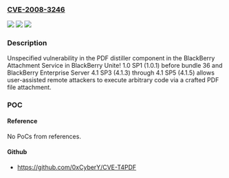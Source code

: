 ### [CVE-2008-3246](https://cve.mitre.org/cgi-bin/cvename.cgi?name=CVE-2008-3246)
![](https://img.shields.io/static/v1?label=Product&message=n%2Fa&color=blue)
![](https://img.shields.io/static/v1?label=Version&message=n%2Fa&color=blue)
![](https://img.shields.io/static/v1?label=Vulnerability&message=n%2Fa&color=brighgreen)

### Description

Unspecified vulnerability in the PDF distiller component in the BlackBerry Attachment Service in BlackBerry Unite! 1.0 SP1 (1.0.1) before bundle 36 and BlackBerry Enterprise Server 4.1 SP3 (4.1.3) through 4.1 SP5 (4.1.5) allows user-assisted remote attackers to execute arbitrary code via a crafted PDF file attachment.

### POC

#### Reference
No PoCs from references.

#### Github
- https://github.com/0xCyberY/CVE-T4PDF

